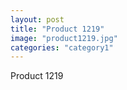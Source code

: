 ```yaml
---
layout: post
title: "Product 1219"
image: "product1219.jpg"
categories: "category1"
---
```

Product 1219
